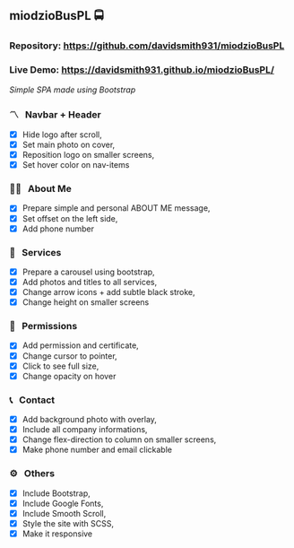 ## miodzioBusPL 🚍

### Repository: https://github.com/davidsmith931/miodzioBusPL
### Live Demo: https://davidsmith931.github.io/miodzioBusPL/

_Simple SPA made using Bootstrap_

### 〽️ &nbsp; Navbar + Header
- [X] Hide logo after scroll,
- [X] Set main photo on cover,
- [X] Reposition logo on smaller screens,
- [X] Set hover color on nav-items

### 🙋🏻 &nbsp; About Me
- [X] Prepare simple and personal ABOUT ME message,
- [X] Set offset on the left side,
- [X] Add phone number

### 🚌 &nbsp; Services
- [X] Prepare a carousel using bootstrap,
- [X] Add photos and titles to all services,
- [X] Change arrow icons + add subtle black stroke,
- [X] Change height on smaller screens

### 📄 &nbsp; Permissions
- [X] Add permission and certificate, 
- [X] Change cursor to pointer,
- [X] Click to see full size,
- [X] Change opacity on hover

### 📞 &nbsp; Contact
- [X] Add background photo with overlay,
- [X] Include all company informations,
- [X] Change flex-direction to column on smaller screens,
- [X] Make phone number and email clickable

### ⚙️ &nbsp; Others
- [X] Include Bootstrap,
- [X] Include Google Fonts,
- [X] Include Smooth Scroll,
- [X] Style the site with SCSS,
- [X] Make it responsive
